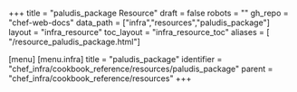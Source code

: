 +++
title = "paludis_package Resource"
draft = false
robots = ""
gh_repo = "chef-web-docs"
data_path = ["infra","resources","paludis_package"]
layout = "infra_resource"
toc_layout = "infra_resource_toc"
aliases = [ "/resource_paludis_package.html"]

[menu]
  [menu.infra]
    title = "paludis_package"
    identifier = "chef_infra/cookbook_reference/resources/paludis_package"
    parent = "chef_infra/cookbook_reference/resources"
+++

<!-- The contents of this page are automatically generated from the paludis_package.yaml file in the data directory. -->
<!-- To suggest a change, edit the https://github.com/chef/chef/blob/main/lib/chef/resource/paludis_package.rb file
      and submit a pull request to the https://github.com/chef/chef repository. -->
